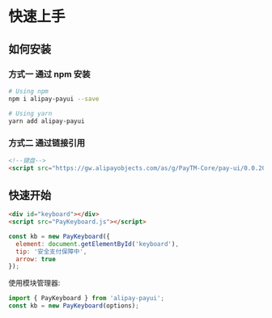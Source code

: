 # 快速上手
## 如何安装

### 方式一 通过 npm 安装

```bash
# Using npm
npm i alipay-payui --save

# Using yarn
yarn add alipay-payui
```

### 方式二 通过链接引用

```html
<!--键盘-->
<script src="https://gw.alipayobjects.com/as/g/PayTM-Core/pay-ui/0.0.20/PayKeyboard.js"></script>
```

## 快速开始

```html
<div id="keyboard"></div>
<script src="PayKeyboard.js"></script>
```

```js
const kb = new PayKeyboard({
  element: document.getElementById('keyboard'),
  tip: '安全支付保障中',
  arrow: true
});
```

使用模块管理器:

```js
import { PayKeyboard } from 'alipay-payui';
const kb = new PayKeyboard(options);
```
